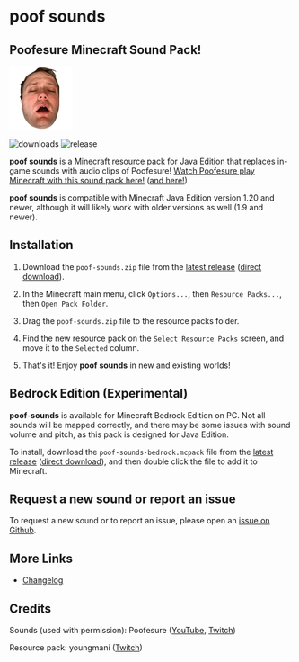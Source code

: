 # poof sounds

## Poofesure Minecraft Sound Pack!

![icon](pack.png)

![downloads](https://img.shields.io/github/downloads/youngmani/poof-sounds/total) ![release](https://img.shields.io/github/v/release/youngmani/poof-sounds)

**poof sounds** is a Minecraft resource pack for Java Edition that replaces in-game sounds with audio clips of Poofesure! [Watch Poofesure play Minecraft with this sound pack here!](https://www.youtube.com/watch?v=0h4PMg7i348) ([and here!](https://www.youtube.com/watch?v=xruD5lhVHwQ))

**poof sounds** is compatible with Minecraft Java Edition version 1.20 and newer, although it will likely work with older versions as well (1.9 and newer).

## Installation

1. Download the `poof-sounds.zip` file from the [latest release](https://github.com/youngmani/poof-sounds/releases/latest) ([direct download](https://github.com/youngmani/poof-sounds/releases/latest/download/poof-sounds.zip)).

2. In the Minecraft main menu, click `Options...`, then `Resource Packs...`, then `Open Pack Folder`.

3. Drag the `poof-sounds.zip` file to the resource packs folder.

4. Find the new resource pack on the `Select Resource Packs` screen, and move it to the `Selected` column.

5. That's it! Enjoy **poof sounds** in new and existing worlds!

## Bedrock Edition (Experimental)

**poof-sounds** is available for Minecraft Bedrock Edition on PC. Not all sounds will be mapped correctly, and there may be some issues with sound volume and pitch, as this pack is designed for Java Edition.

To install, download the `poof-sounds-bedrock.mcpack` file from the [latest release](https://github.com/youngmani/poof-sounds/releases/latest) ([direct download](https://github.com/youngmani/poof-sounds/releases/latest/download/poof-sounds-bedrock.mcpack)), and then double click the file to add it to Minecraft.

## Request a new sound or report an issue

To request a new sound or to report an issue, please open an [issue on Github](https://github.com/youngmani/poof-sounds/issues/new/choose).

## More Links

- [Changelog](CHANGELOG.md)

## Credits

Sounds (used with permission): Poofesure ([YouTube](https://www.youtube.com/c/Poofesure), [Twitch](https://www.twitch.tv/poofesure))

Resource pack: youngmani ([Twitch](https://www.twitch.tv/youngmani))
